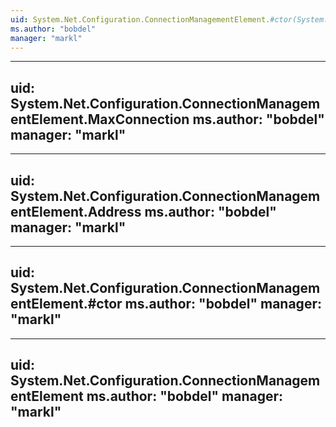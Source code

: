 ```yaml
---
uid: System.Net.Configuration.ConnectionManagementElement.#ctor(System.String,System.Int32)
ms.author: "bobdel"
manager: "markl"
---
```


---
uid: System.Net.Configuration.ConnectionManagementElement.MaxConnection
ms.author: "bobdel"
manager: "markl"
---

---
uid: System.Net.Configuration.ConnectionManagementElement.Address
ms.author: "bobdel"
manager: "markl"
---

---
uid: System.Net.Configuration.ConnectionManagementElement.#ctor
ms.author: "bobdel"
manager: "markl"
---

---
uid: System.Net.Configuration.ConnectionManagementElement
ms.author: "bobdel"
manager: "markl"
---
